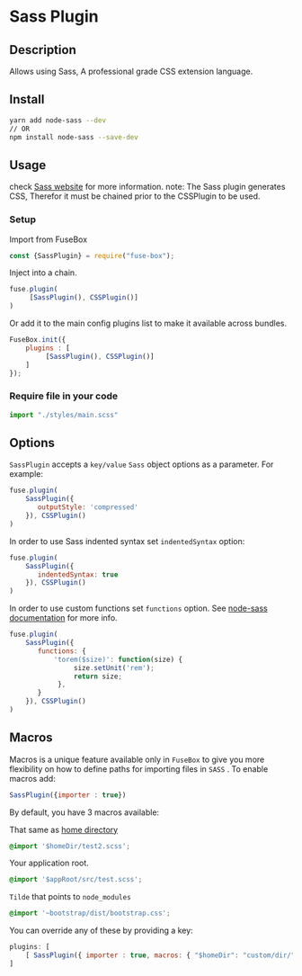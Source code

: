 # Sass Plugin

## Description
Allows using Sass, A professional grade CSS extension language.

## Install

```bash
yarn add node-sass --dev
// OR
npm install node-sass --save-dev
```

## Usage
check [Sass website](http://sass-lang.com/) for more information.
note: The Sass plugin generates CSS, Therefor it must be chained prior to the CSSPlugin to be used.

### Setup

Import from FuseBox

```js
const {SassPlugin} = require("fuse-box");
```

Inject into a chain.

```js
fuse.plugin(
     [SassPlugin(), CSSPlugin()]
)
```

Or add it to the main config plugins list to make it available across bundles.

```js
FuseBox.init({
    plugins : [
         [SassPlugin(), CSSPlugin()]
    ]
});
```

### Require file in your code
```js
import "./styles/main.scss"
```

## Options

`SassPlugin` accepts a `key/value` `Sass` object options as a parameter. For example:

```js
fuse.plugin(
    SassPlugin({
       outputStyle: 'compressed'
    }), CSSPlugin()
)
```

In order to use Sass indented syntax set `indentedSyntax` option:

```js
fuse.plugin(
    SassPlugin({
       indentedSyntax: true
    }), CSSPlugin()
)
```

In order to use custom functions set `functions` option. See [node-sass documentation](https://github.com/sass/node-sass) for more info.

```js
fuse.plugin(
    SassPlugin({
       functions: {
           'torem($size)': function(size) {
                size.setUnit('rem');
                return size;
            },
       }
    }), CSSPlugin()
)
```

## Macros

Macros is a unique feature available only in `FuseBox` to give you more flexibility on how to define paths for importing files in `SASS` . To enable macros add:

```js
SassPlugin({importer : true})
```

By default, you have 3 macros available:

That same as [home directory](#home-directory)
```css
@import '$homeDir/test2.scss';
```

Your application root.

```css
@import '$appRoot/src/test.scss';
```

`Tilde` that points to `node_modules`

```css
@import '~bootstrap/dist/bootstrap.css';
```

You can override any of these by providing a key:

```js
plugins: [
    [ SassPlugin({ importer : true, macros: { "$homeDir": "custom/dir/" }}), CSSPlugin() ]
]
```
